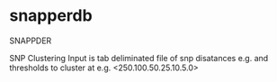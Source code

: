 # snapperdb
SNAPPDER

SNP Clustering
Input is tab deliminated file of snp disatances e.g. <name1	name2	distance> and thresholds to cluster at e.g. <250.100.50.25.10.5.0>


